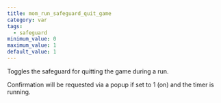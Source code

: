 ```yaml
---
title: mom_run_safeguard_quit_game
category: var
tags:
  - safeguard
minimum_value: 0
maximum_value: 1
default_value: 1
---
```


Toggles the safeguard for quitting the game during a run.

Confirmation will be requested via a popup if set to 1 (on) and the timer is running.
